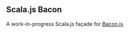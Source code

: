 Scala.js Bacon
--------------

A work-in-progress Scala.js façade for [Bacon.js](https://baconjs.github.io/)
